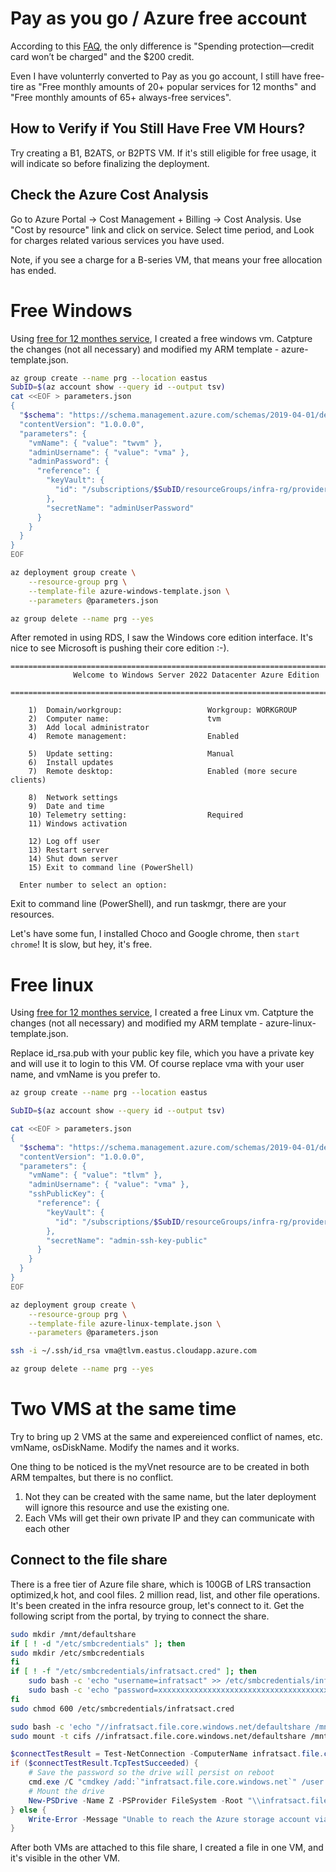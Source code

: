 
# Pay as you go / Azure free account

According to this [FAQ](https://azure.microsoft.com/en-us/pricing/purchase-options/azure-account?icid=azurefaq), the only difference is "Spending protection—credit card won’t be charged" and the $200 credit. 

Even I have volunterrly converted to Pay as you go account, I still have free-tire as "Free monthly amounts of 20+ popular services for 12 months" and "Free monthly amounts of 65+ always-free services".

## How to Verify if You Still Have Free VM Hours?
Try creating a B1, B2ATS, or B2PTS VM.
If it's still eligible for free usage, it will indicate so before finalizing the deployment.

##  Check the Azure Cost Analysis 

Go to Azure Portal → Cost Management + Billing → Cost Analysis.
Use "Cost by resource" link and click on service. Select time period, and Look for charges related various services you have used.

Note, if you see a charge for a B-series VM, that means your free allocation has ended.

# Free Windows 
Using [free for 12 monthes service](https://portal.azure.com/#view/Microsoft_Azure_Billing/FreeServicesBlade), I created a free windows vm. 
Catpture the changes (not all necessary) and modified my ARM template - azure-template.json. 
```bash
az group create --name prg --location eastus
SubID=$(az account show --query id --output tsv)
cat <<EOF > parameters.json
{
  "$schema": "https://schema.management.azure.com/schemas/2019-04-01/deploymentParameters.json#",
  "contentVersion": "1.0.0.0",
  "parameters": {
    "vmName": { "value": "twvm" },
    "adminUsername": { "value": "vma" },
    "adminPassword": {
      "reference": {
        "keyVault": {
          "id": "/subscriptions/$SubID/resourceGroups/infra-rg/providers/Microsoft.KeyVault/vaults/infratkvault"
        },
        "secretName": "adminUserPassword"
      }
    }
  }
}
EOF

az deployment group create \
    --resource-group prg \
    --template-file azure-windows-template.json \
    --parameters @parameters.json

az group delete --name prg --yes
```
After remoted in using RDS, I saw the Windows core edition interface. It's nice to see Microsoft is pushing their core edition :-). 
```
================================================================================
              Welcome to Windows Server 2022 Datacenter Azure Edition
  ================================================================================

    1)  Domain/workgroup:                   Workgroup: WORKGROUP
    2)  Computer name:                      tvm
    3)  Add local administrator
    4)  Remote management:                  Enabled

    5)  Update setting:                     Manual
    6)  Install updates
    7)  Remote desktop:                     Enabled (more secure clients)

    8)  Network settings
    9)  Date and time
    10) Telemetry setting:                  Required
    11) Windows activation

    12) Log off user
    13) Restart server
    14) Shut down server
    15) Exit to command line (PowerShell)

  Enter number to select an option:
```
Exit to command line (PowerShell), and run taskmgr, there are your resources. 

Let's have some fun, I installed Choco and Google chrome, then ```start chrome```! It is slow, but hey, it's free. 

# Free linux
 Using [free for 12 monthes service](https://portal.azure.com/#view/Microsoft_Azure_Billing/FreeServicesBlade), I created a free Linux vm. 
Catpture the changes (not all necessary) and modified my ARM template - azure-linux-template.json. 

Replace id_rsa.pub with your public key file, which you have a private key and will use it to login to this VM. Of course replace vma with your user name, and vmName is you prefer to.

```bash
az group create --name prg --location eastus

SubID=$(az account show --query id --output tsv)

cat <<EOF > parameters.json
{
  "$schema": "https://schema.management.azure.com/schemas/2019-04-01/deploymentParameters.json#",
  "contentVersion": "1.0.0.0",
  "parameters": {
    "vmName": { "value": "tlvm" },
    "adminUsername": { "value": "vma" },
    "sshPublicKey": {
      "reference": {
        "keyVault": {
          "id": "/subscriptions/$SubID/resourceGroups/infra-rg/providers/Microsoft.KeyVault/vaults/infratkvault"
        },
        "secretName": "admin-ssh-key-public"
      }
    }
  }
}
EOF

az deployment group create \
    --resource-group prg \
    --template-file azure-linux-template.json \
    --parameters @parameters.json

ssh -i ~/.ssh/id_rsa vma@tlvm.eastus.cloudapp.azure.com

az group delete --name prg --yes
```

# Two VMS at the same time
Try to bring up 2 VMS at the same and expereienced conflict of names, etc. vmName, osDiskName. Modify the names and it works. 

One thing to be noticed is the myVnet resource are to be created in both ARM tempaltes, but there is no conflict. 
1. Not they can be created with the same name, but the later deployment will ignore this resource and use the existing one. 
1. Each VMs will get their own private IP and they can communicate with each other

## Connect to the file share
There is a free tier of Azure file share, which is 100GB of LRS transaction optimized,k hot, and cool files. 2 million read, list, and other file operations. 
It's been created in the infra resource group, let's connect to it. Get the following script from the portal, by trying to connect the share.
```bash
sudo mkdir /mnt/defaultshare
if [ ! -d "/etc/smbcredentials" ]; then
sudo mkdir /etc/smbcredentials
fi
if [ ! -f "/etc/smbcredentials/infratsact.cred" ]; then
    sudo bash -c 'echo "username=infratsact" >> /etc/smbcredentials/infratsact.cred'
    sudo bash -c 'echo "password=xxxxxxxxxxxxxxxxxxxxxxxxxxxxxxxxxxxxxxxxxxxxxxxxxxx" >> /etc/smbcredentials/infratsact.cred'
fi
sudo chmod 600 /etc/smbcredentials/infratsact.cred

sudo bash -c 'echo "//infratsact.file.core.windows.net/defaultshare /mnt/defaultshare cifs nofail,credentials=/etc/smbcredentials/infratsact.cred,dir_mode=0777,file_mode=0777,serverino,nosharesock,actimeo=30" >> /etc/fstab'
sudo mount -t cifs //infratsact.file.core.windows.net/defaultshare /mnt/defaultshare -o credentials=/etc/smbcredentials/infratsact.cred,dir_mode=0777,file_mode=0777,serverino,nosharesock,actimeo=30
```
```powershell
$connectTestResult = Test-NetConnection -ComputerName infratsact.file.core.windows.net -Port 445
if ($connectTestResult.TcpTestSucceeded) {
    # Save the password so the drive will persist on reboot
    cmd.exe /C "cmdkey /add:`"infratsact.file.core.windows.net`" /user:`"localhost\infratsact`" /pass:`"xxxxxxxxxxxxxxxxxxxxxxxxxxxxxxxxxxxxxxxxxxxxxxxxxxx`""
    # Mount the drive
    New-PSDrive -Name Z -PSProvider FileSystem -Root "\\infratsact.file.core.windows.net\defaultshare" -Persist
} else {
    Write-Error -Message "Unable to reach the Azure storage account via port 445. Check to make sure your organization or ISP is not blocking port 445, or use Azure P2S VPN, Azure S2S VPN, or Express Route to tunnel SMB traffic over a different port."
}
```
After both VMs are attached to this file share, I created a file in one VM, and it's visible in the other VM.